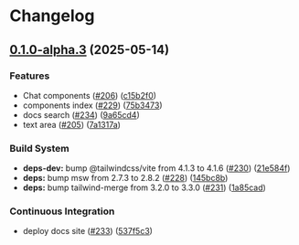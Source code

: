 # Changelog

## [0.1.0-alpha.3](https://github.com/alex-mcgovern/ui-kit.ai/compare/v0.0.0-alpha.3...v0.1.0-alpha.3) (2025-05-14)


### Features

* Chat components ([#206](https://github.com/alex-mcgovern/ui-kit.ai/issues/206)) ([c15b2f0](https://github.com/alex-mcgovern/ui-kit.ai/commit/c15b2f0df4dbd0c4123a08504704804689511259))
* components index ([#229](https://github.com/alex-mcgovern/ui-kit.ai/issues/229)) ([75b3473](https://github.com/alex-mcgovern/ui-kit.ai/commit/75b3473f3639dffc0901eeb0735492abeb293161))
* docs search ([#234](https://github.com/alex-mcgovern/ui-kit.ai/issues/234)) ([9a65cd4](https://github.com/alex-mcgovern/ui-kit.ai/commit/9a65cd4b3a05787cb7c9da77baa2617aed25b89c))
* text area ([#205](https://github.com/alex-mcgovern/ui-kit.ai/issues/205)) ([7a1317a](https://github.com/alex-mcgovern/ui-kit.ai/commit/7a1317a9b9a7b997e97ab59c60c16f78bedf9724))


### Build System

* **deps-dev:** bump @tailwindcss/vite from 4.1.3 to 4.1.6 ([#230](https://github.com/alex-mcgovern/ui-kit.ai/issues/230)) ([21e584f](https://github.com/alex-mcgovern/ui-kit.ai/commit/21e584f775c6e93c10f9a45542da1db043a1b2b2))
* **deps:** bump msw from 2.7.3 to 2.8.2 ([#228](https://github.com/alex-mcgovern/ui-kit.ai/issues/228)) ([145bc8b](https://github.com/alex-mcgovern/ui-kit.ai/commit/145bc8bcc06455dbb303abfa51e2b9a6ba5c2c34))
* **deps:** bump tailwind-merge from 3.2.0 to 3.3.0 ([#231](https://github.com/alex-mcgovern/ui-kit.ai/issues/231)) ([1a85cad](https://github.com/alex-mcgovern/ui-kit.ai/commit/1a85cadcf0e3e31b52ac627b18b97b0d07019f86))


### Continuous Integration

* deploy docs site ([#233](https://github.com/alex-mcgovern/ui-kit.ai/issues/233)) ([537f5c3](https://github.com/alex-mcgovern/ui-kit.ai/commit/537f5c32070c98826f1e99127863200d58f9eccd))
